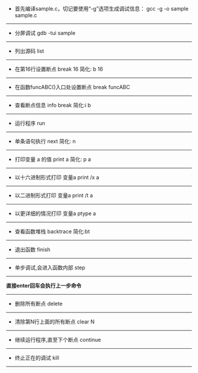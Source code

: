 + 首先编译sample.c，切记要使用“-g”选项生成调试信息：
gcc -g -o sample sample.c

-------------------------------

+ 分屏调试
gdb -tui sample

-------------------------------

+ 列出源码
list

-------------------------------

+ 在第16行设置断点
	break 16
	简化: b 16

-------------------------------

+ 在函数funcABC()入口处设置断点
	break funcABC

-------------------------------

+ 查看断点信息
	info break
	简化:i b 

-------------------------------

+ 运行程序
	run

----------------------------

+ 单条语句执行
	next
	简化: n 

----------------------------

+ 打印变量 a 的值
	print a
	简化: p a

----------------------------

+ 以十六进制形式打印 变量a
	print /x a

----------------------------

+ 以二进制形式打印 变量a
	print /t a

----------------------------

+ 以更详细的情况打印 变量a
	ptype a

-----------------------------
  

+ 查看函数堆栈
	backtrace
	简化:bt

----------------------------

+ 退出函数
	finish

----------------------------

+ 单步调试,会进入函数内部
	step

----------------------------

**直接enter回车会执行上一步命令**

----------------------------

+ 删除所有断点
	delete

----------------------------

+ 清除第N行上面的所有断点
	clear N

----------------------------

- 继续运行程序,直至下个断点
	continue

----------------------------

- 终止正在的调试
	kill

----------------------------